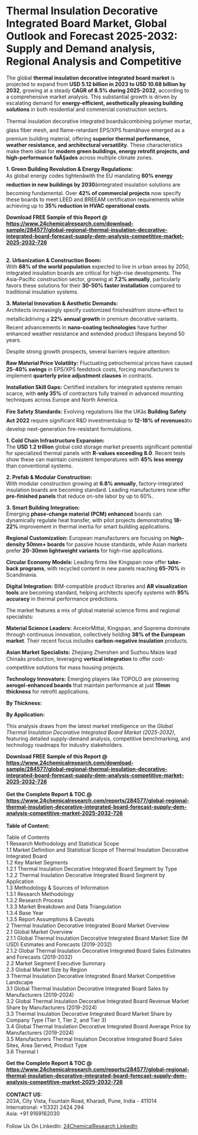 <h1>Thermal Insulation Decorative Integrated Board Market, Global Outlook and Forecast 2025-2032: Supply and Demand analysis, Regional Analysis and Competitive</h1><p>The global <strong>thermal insulation decorative integrated board market</strong> is projected to expand from <strong>USD 5.12 billion in 2023 to USD 10.68 billion by 2032</strong>, growing at a steady <strong>CAGR of 8.5% during 2025-2032</strong>, according to a comprehensive market analysis. This substantial growth is driven by escalating demand for <strong>energy-efficient, aesthetically pleasing building solutions</strong> in both residential and commercial construction sectors.</p><p>Thermal insulation decorative integrated boardsâcombining polymer mortar, glass fiber mesh, and flame-retardant EPS/XPS foamâhave emerged as a premium building material, offering <strong>superior thermal performance, weather resistance, and architectural versatility</strong>. These characteristics make them ideal for <strong>modern green buildings, energy retrofit projects, and high-performance faÃ§ades</strong> across multiple climate zones.</p><p><strong>1. Green Building Revolution &amp; Energy Regulations:</strong><br>
As global energy codes tightenâwith the EU mandating <strong>60% energy reduction in new buildings by 2030</strong>âintegrated insulation solutions are becoming fundamental. Over <strong>42% of commercial projects</strong> now specify these boards to meet LEED and BREEAM certification requirements while achieving up to <strong>35% reduction in HVAC operational costs</strong>.</p><div><b>Download FREE Sample of this Report @ 
            <a href="https://www.24chemicalresearch.com/download-sample/284577/global-regional-thermal-insulation-decorative-integrated-board-forecast-supply-dem-analysis-competitive-market-2025-2032-726">
            https://www.24chemicalresearch.com/download-sample/284577/global-regional-thermal-insulation-decorative-integrated-board-forecast-supply-dem-analysis-competitive-market-2025-2032-726</a></b></div><br><p><strong>2. Urbanization &amp; Construction Boom:</strong><br>
With <strong>68% of the world population</strong> expected to live in urban areas by 2050, integrated insulation boards are critical for high-rise developments. The Asia-Pacific construction sector, growing at <strong>7.2% annually</strong>, particularly favors these solutions for their <strong>30-50% faster installation</strong> compared to traditional insulation systems.</p><p><strong>3. Material Innovation &amp; Aesthetic Demands:</strong><br>
Architects increasingly specify customized finishesâfrom stone-effect to metallicâdriving a <strong>22% annual growth</strong> in premium decorative variants. Recent advancements in <strong>nano-coating technologies</strong> have further enhanced weather resistance and extended product lifespans beyond 50 years.</p><p>Despite strong growth prospects, several barriers require attention:</p><p><strong>Raw Material Price Volatility:</strong> Fluctuating petrochemical prices have caused <strong>25-40% swings</strong> in EPS/XPS feedstock costs, forcing manufacturers to implement <strong>quarterly price adjustment clauses</strong> in contracts.</p><p><strong>Installation Skill Gaps:</strong> Certified installers for integrated systems remain scarce, with <strong>only 35%</strong> of contractors fully trained in advanced mounting techniques across Europe and North America.</p><p><strong>Fire Safety Standards:</strong> Evolving regulations like the UKâs <strong>Building Safety Act 2022</strong> require significant R&amp;D investmentsâup to <strong>12-18% of revenues</strong>âto develop next-generation fire-resistant formulations.</p><p><strong>1. Cold Chain Infrastructure Expansion:</strong><br>
The <strong>USD 1.2 trillion</strong> global cold storage market presents significant potential for specialized thermal panels with <strong>R-values exceeding 8.0</strong>. Recent tests show these can maintain consistent temperatures with <strong>45% less energy</strong> than conventional systems.</p><p><strong>2. Prefab &amp; Modular Construction:</strong><br>
With modular construction growing at <strong>6.8% annually</strong>, factory-integrated insulation boards are becoming standard. Leading manufacturers now offer <strong>pre-finished panels</strong> that reduce on-site labor by up to 60%.</p><p><strong>3. Smart Building Integration:</strong><br>
Emerging <strong>phase-change material (PCM) enhanced</strong> boards can dynamically regulate heat transfer, with pilot projects demonstrating <strong>18-22%</strong> improvement in thermal inertia for smart building applications.</p><p><strong>Regional Customization:</strong> European manufacturers are focusing on <strong>high-density 50mm+ boards</strong> for passive house standards, while Asian markets prefer <strong>20-30mm lightweight variants</strong> for high-rise applications.</p><p><strong>Circular Economy Models:</strong> Leading firms like Kingspan now offer <strong>take-back programs</strong>, with recycled content in new panels reaching <strong>65-70%</strong> in Scandinavia.</p><p><strong>Digital Integration:</strong> BIM-compatible product libraries and <strong>AR visualization tools</strong> are becoming standard, helping architects specify systems with <strong>95% accuracy</strong> in thermal performance predictions.</p><p>The market features a mix of global material science firms and regional specialists:</p><p><strong>Material Science Leaders:</strong> ArcelorMittal, Kingspan, and Soprema dominate through continuous innovation, collectively holding <strong>38% of the European market</strong>. Their recent focus includes <strong>carbon-negative insulation</strong> products.</p><p><strong>Asian Market Specialists:</strong> Zhejiang Zhenshen and Suzhou Maize lead Chinaâs production, leveraging <strong>vertical integration</strong> to offer cost-competitive solutions for mass housing projects.</p><p><strong>Technology Innovators:</strong> Emerging players like TOPOLO are pioneering <strong>aerogel-enhanced boards</strong> that maintain performance at just <strong>15mm thickness</strong> for retrofit applications.</p><p><strong>By Thickness:</strong></p><p><strong>By Application:</strong></p><p>This analysis draws from the latest market intelligence on the <em>Global Thermal Insulation Decorative Integrated Board Market (2025-2032)</em>, featuring detailed supply-demand analysis, competitive benchmarking, and technology roadmaps for industry stakeholders.</p><div><b>Download FREE Sample of this Report @ 
            <a href="https://www.24chemicalresearch.com/download-sample/284577/global-regional-thermal-insulation-decorative-integrated-board-forecast-supply-dem-analysis-competitive-market-2025-2032-726">
            https://www.24chemicalresearch.com/download-sample/284577/global-regional-thermal-insulation-decorative-integrated-board-forecast-supply-dem-analysis-competitive-market-2025-2032-726</a></b></div><br><div><b>Get the Complete Report & TOC @ 
            <a href="https://www.24chemicalresearch.com/reports/284577/global-regional-thermal-insulation-decorative-integrated-board-forecast-supply-dem-analysis-competitive-market-2025-2032-726">
            https://www.24chemicalresearch.com/reports/284577/global-regional-thermal-insulation-decorative-integrated-board-forecast-supply-dem-analysis-competitive-market-2025-2032-726</a></b></div><br>
            <b>Table of Content:</b><p>Table of Contents<br />
1 Research Methodology and Statistical Scope<br />
1.1 Market Definition and Statistical Scope of Thermal Insulation Decorative Integrated Board<br />
1.2 Key Market Segments<br />
1.2.1 Thermal Insulation Decorative Integrated Board Segment by Type<br />
1.2.2 Thermal Insulation Decorative Integrated Board Segment by Application<br />
1.3 Methodology & Sources of Information<br />
1.3.1 Research Methodology<br />
1.3.2 Research Process<br />
1.3.3 Market Breakdown and Data Triangulation<br />
1.3.4 Base Year<br />
1.3.5 Report Assumptions & Caveats<br />
2 Thermal Insulation Decorative Integrated Board Market Overview<br />
2.1 Global Market Overview<br />
2.1.1 Global Thermal Insulation Decorative Integrated Board Market Size (M USD) Estimates and Forecasts (2019-2032)<br />
2.1.2 Global Thermal Insulation Decorative Integrated Board Sales Estimates and Forecasts (2019-2032)<br />
2.2 Market Segment Executive Summary<br />
2.3 Global Market Size by Region<br />
3 Thermal Insulation Decorative Integrated Board Market Competitive Landscape<br />
3.1 Global Thermal Insulation Decorative Integrated Board Sales by Manufacturers (2019-2024)<br />
3.2 Global Thermal Insulation Decorative Integrated Board Revenue Market Share by Manufacturers (2019-2024)<br />
3.3 Thermal Insulation Decorative Integrated Board Market Share by Company Type (Tier 1, Tier 2, and Tier 3)<br />
3.4 Global Thermal Insulation Decorative Integrated Board Average Price by Manufacturers (2019-2024)<br />
3.5 Manufacturers Thermal Insulation Decorative Integrated Board Sales Sites, Area Served, Product Type<br />
3.6 Thermal I</p><div><b>Get the Complete Report & TOC @ 
            <a href="https://www.24chemicalresearch.com/reports/284577/global-regional-thermal-insulation-decorative-integrated-board-forecast-supply-dem-analysis-competitive-market-2025-2032-726">
            https://www.24chemicalresearch.com/reports/284577/global-regional-thermal-insulation-decorative-integrated-board-forecast-supply-dem-analysis-competitive-market-2025-2032-726</a></b></div><br><b>CONTACT US:</b><br>
            203A, City Vista, Fountain Road, Kharadi, Pune, India - 411014<br>
            International: +1(332) 2424 294<br>
            Asia: +91 9169162030 <br><br>
            Follow Us On LinkedIn: <a href="https://www.linkedin.com/company/24chemicalresearch/">24ChemicalResearch LinkedIn</a>